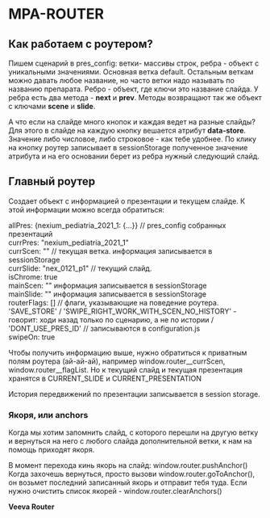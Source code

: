 # MPA-ROUTER

## Как работаем с роутером?

Пишем сценарий в pres_config: ветки- массивы строк, ребра - объект с уникальными значениями.
Основная ветка default. Остальным веткам можно давать любое название, но часто ветки надо называть по названию препарата.
Ребро - объект, где ключи это название слайда. У ребра есть два метода - **next** и **prev**. Методы возвращают так же объект с ключами **scene** и **slide**.

А что если на слайде много кнопок и каждая ведет на разные слайды? Для этого в слайде на каждую кнопку вешается атрибут **data-store**. Значение либо числовое, либо строковое - как тебе удобнее. По клику на кнопку роутер записывает в sessionStorage полученное значение атрибута и на его основании берет из ребра нужный следующий слайд.



## Главный роутер
Создает объект с информацией о презентации и текущем слайде. К этой информации можно всегда обратиться:

allPres: {nexium_pediatria_2021_1: {…}} // pres_config собранных презентаций  
currPres: "nexium_pediatria_2021_1"  
currScen: "" // текущая ветка. информация записывается в sessionStorage  
currSlide: "nex_0121_p1" // текущий слайд.   
isChrome: true  
mainScen: "" информация записывается в sessionStorage  
mainSlide: "" информация записывается в sessionStorage  
routerFlags: [] // флаги, указывающие на поведение роутера. 'SAVE_STORE' / 'SWIPE_RIGHT_WORK_WITH_SCEN_NO_HISTORY' - говорит: ходи назад только по сценарию, а не по истории / 'DONT_USE_PRES_ID' // записываются в configuration.js  
swipeOn: true  


Чтобы получить информацию выше, нужно обратиться к приватным полям роутера (ай-ай-ай), например window.router__currScen, window.router__flagList. Но к текущий слайд и текущая презентация хранятся в CURRENT_SLIDE и CURRENT_PRESENTATION

История передвижений по презентации записывается в session storage.


### Якоря, или anchors
Когда мы хотим запомнить слайд, с которого перешли на другую ветку и вернуться на него с любого слайда дополнительной ветки, к нам на помощь приходят якоря.

В момент перехода кинь якорь на слайд: window.router.pushAnchor()
Когда захочешь вернуться, просто вызови window.router.goToAnchor(), он возьмет последний записанный якорь и отправит тебя туда.
Если нужно очистить список якорей - window.router.clearAnchors()

**Veeva Router** 
